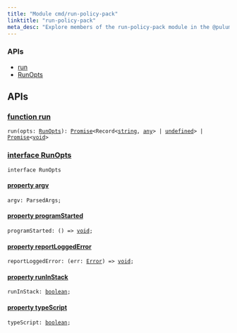 ```yaml
---
title: "Module cmd/run-policy-pack"
linktitle: "run-policy-pack"
meta_desc: "Explore members of the run-policy-pack module in the @pulumi/pulumi package."
---
```


<!-- WARNING: this page was generated by a tool. Do not edit it by hand. -->
<!-- To change it, please see https://github.com/pulumi/docs/tree/master/tools/tscdocgen. -->






<h3>APIs</h3>
<ul class="api">
    <li><a href="#run"><span class="symbol api"></span>run</a></li>
    <li><a href="#RunOpts"><span class="symbol api"></span>RunOpts</a></li>
</ul>




<h2 id="apis">APIs</h2>
<h3 class="pdoc-module-header" id="run" data-link-title="run">
    <a href="https://github.com/pulumi/pulumi/blob/97803a6591f8089d5067d0b60a1bb1a597fced50/sdk/nodejs/cmd/run-policy-pack/run.ts#L151">
        function <strong>run</strong>
    </a>
</h3>


<pre class="highlight"><code><span class='kd'></span>run(opts: <a href='#RunOpts'>RunOpts</a>): <a href='https://developer.mozilla.org/en-US/docs/Web/JavaScript/Reference/Global_Objects/Promise'>Promise</a>&lt;Record&lt;<span class='kd'><a href='https://developer.mozilla.org/en-US/docs/Web/JavaScript/Reference/Global_Objects/String'>string</a></span>, <span class='kd'><a href='https://www.typescriptlang.org/docs/handbook/basic-types.html#any'>any</a></span>&gt; | <span class='kd'><a href='https://developer.mozilla.org/en-US/docs/Web/JavaScript/Reference/Global_Objects/undefined'>undefined</a></span>&gt; | <a href='https://developer.mozilla.org/en-US/docs/Web/JavaScript/Reference/Global_Objects/Promise'>Promise</a>&lt;<span class='kd'><a href='https://www.typescriptlang.org/docs/handbook/basic-types.html#void'>void</a></span>&gt;</code></pre>

<h3 class="pdoc-module-header" id="RunOpts" data-link-title="RunOpts">
    <a href="https://github.com/pulumi/pulumi/blob/97803a6591f8089d5067d0b60a1bb1a597fced50/sdk/nodejs/cmd/run-policy-pack/run.ts#L141">
        interface <strong>RunOpts</strong>
    </a>
</h3>

<pre class="highlight"><code><span class='kr'>interface</span> <span class='nx'>RunOpts</span></code></pre>
<h4 class="pdoc-member-header" id="RunOpts-argv">
<a class="pdoc-child-name" href="https://github.com/pulumi/pulumi/blob/97803a6591f8089d5067d0b60a1bb1a597fced50/sdk/nodejs/cmd/run-policy-pack/run.ts#L144">property <b>argv</b></a>
</h4>

<pre class="highlight"><code><span class='kd'></span>argv: ParsedArgs;</code></pre>
<h4 class="pdoc-member-header" id="RunOpts-programStarted">
<a class="pdoc-child-name" href="https://github.com/pulumi/pulumi/blob/97803a6591f8089d5067d0b60a1bb1a597fced50/sdk/nodejs/cmd/run-policy-pack/run.ts#L145">property <b>programStarted</b></a>
</h4>

<pre class="highlight"><code><span class='kd'></span>programStarted: () => <span class='kd'><a href='https://www.typescriptlang.org/docs/handbook/basic-types.html#void'>void</a></span>;</code></pre>
<h4 class="pdoc-member-header" id="RunOpts-reportLoggedError">
<a class="pdoc-child-name" href="https://github.com/pulumi/pulumi/blob/97803a6591f8089d5067d0b60a1bb1a597fced50/sdk/nodejs/cmd/run-policy-pack/run.ts#L146">property <b>reportLoggedError</b></a>
</h4>

<pre class="highlight"><code><span class='kd'></span>reportLoggedError: (err: <a href='https://developer.mozilla.org/en-US/docs/Web/JavaScript/Reference/Global_Objects/Error'>Error</a>) => <span class='kd'><a href='https://www.typescriptlang.org/docs/handbook/basic-types.html#void'>void</a></span>;</code></pre>
<h4 class="pdoc-member-header" id="RunOpts-runInStack">
<a class="pdoc-child-name" href="https://github.com/pulumi/pulumi/blob/97803a6591f8089d5067d0b60a1bb1a597fced50/sdk/nodejs/cmd/run-policy-pack/run.ts#L147">property <b>runInStack</b></a>
</h4>

<pre class="highlight"><code><span class='kd'></span>runInStack: <span class='kd'><a href='https://developer.mozilla.org/en-US/docs/Web/JavaScript/Reference/Global_Objects/Boolean'>boolean</a></span>;</code></pre>
<h4 class="pdoc-member-header" id="RunOpts-typeScript">
<a class="pdoc-child-name" href="https://github.com/pulumi/pulumi/blob/97803a6591f8089d5067d0b60a1bb1a597fced50/sdk/nodejs/cmd/run-policy-pack/run.ts#L148">property <b>typeScript</b></a>
</h4>

<pre class="highlight"><code><span class='kd'></span>typeScript: <span class='kd'><a href='https://developer.mozilla.org/en-US/docs/Web/JavaScript/Reference/Global_Objects/Boolean'>boolean</a></span>;</code></pre>
